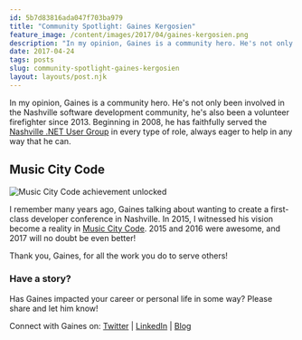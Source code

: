 ```yaml
---
id: 5b7d83816ada047f703ba979
title: "Community Spotlight: Gaines Kergosien"
feature_image: /content/images/2017/04/gaines-kergosien.png
description: "In my opinion, Gaines is a community hero. He's not only been involved in the Nashville software development community, he's also been a…"
date: 2017-04-24
tags: posts
slug: community-spotlight-gaines-kergosien
layout: layouts/post.njk
---
```


In my opinion, Gaines is a community hero. He's not only been involved in the Nashville software development community, he's also been a volunteer firefighter since 2013. Beginning in 2008, he has faithfully served the [Nashville .NET User Group](https://www.meetup.com/Nashville-NET-User-Group/) in every type of role, always eager to help in any way that he can.

## Music City Code

![Music City Code achievement unlocked](/content/images/2017/04/music-city-code.jpg)

I remember many years ago, Gaines talking about wanting to create a first-class developer conference in Nashville. In 2015, I witnessed his vision become a reality in [Music City Code](https://www.musiccitycode.com/). 2015 and 2016 were awesome, and 2017 will no doubt be even better!

Thank you, Gaines, for all the work you do to serve others!

### Have a story?

Has Gaines impacted your career or personal life in some way? Please share and let him know!

Connect with Gaines on: [Twitter](https://twitter.com/gainesk) | [LinkedIn](https://www.linkedin.com/in/gainesk/) | [Blog](http://blog.dotnetdude.net/)
